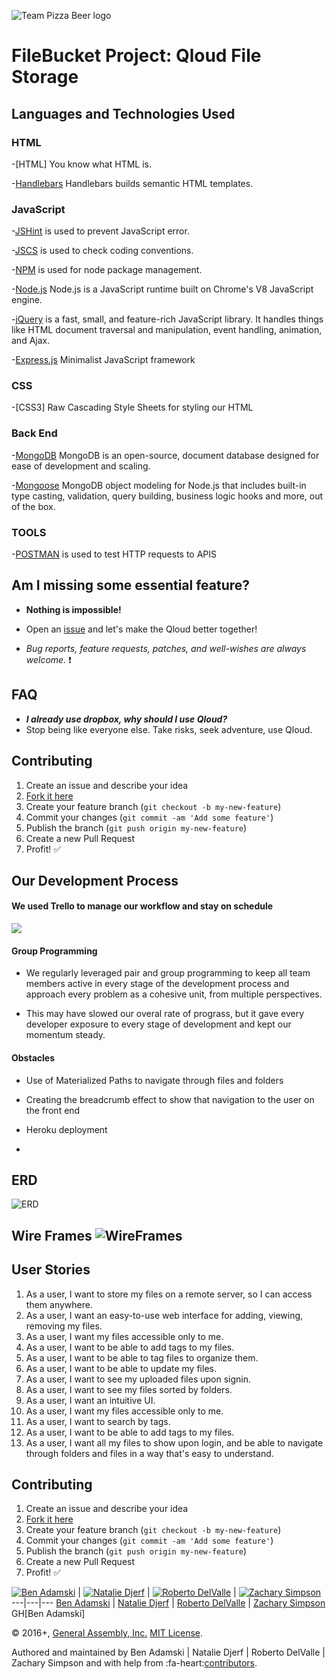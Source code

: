 ![Team Pizza Beer logo](http://i.imgur.com/s1n7Uf4.png)

# FileBucket Project: Qloud File Storage

## Languages and Technologies Used

### HTML

  -[HTML] You know what HTML is.

  -[Handlebars](http://handlebarsjs.com/) Handlebars builds semantic HTML templates.

### JavaScript

  -[JSHint](http://www.jshint.com/docs/) is used to prevent JavaScript error.

  -[JSCS](https://npmjs.org/package/jscs) is used to check coding conventions.

  -[NPM](https://www.npmjs.com/) is used for node package management.

  -[Node.js](https://nodejs.org/en/) Node.js is a JavaScript runtime built on Chrome's V8 JavaScript engine.

  -[jQuery](https://jquery.com/) is a fast, small, and feature-rich JavaScript library. It handles things like HTML document traversal and manipulation, event handling, animation, and Ajax.

  -[Express.js](http://expressjs.com/) Minimalist JavaScript framework

### CSS

  -[CSS3] Raw Cascading Style Sheets for styling our HTML

### Back End

  -[MongoDB](https://docs.mongodb.com/) MongoDB is an open-source, document database designed for ease of development and scaling.

  -[Mongoose](http://mongoosejs.com/) MongoDB object modeling for Node.js that includes built-in type casting, validation, query building, business logic hooks and more, out of the box.





### TOOLS

  -[POSTMAN](https://www.getpostman.com/) is used to test HTTP requests to APIS

  ## Am I missing some essential feature?

  - **Nothing is impossible!**

  - Open an [issue](https://github.com/PizzaBeer/filebucket-front-end/issues/new) and let's make the Qloud better together!

  - *Bug reports, feature requests, patches, and well-wishes are always welcome.* :heavy_exclamation_mark:

  ## FAQ

  - ***I already use dropbox, why should I use Qloud?***
  - Stop being like everyone else. Take risks, seek adventure, use Qloud.

  ## Contributing

1. Create an issue and describe your idea
2. [Fork it here](https://github.com/PizzaBeer)
3. Create your feature branch (`git checkout -b my-new-feature`)
4. Commit your changes (`git commit -am 'Add some feature'`)
5. Publish the branch (`git push origin my-new-feature`)
6. Create a new Pull Request
7. Profit! :white_check_mark:


## Our Development Process

#### We used Trello to manage our workflow and stay on schedule

<img src="http://i.imgur.com/nYlWO3X.gif">

#### Group Programming

- We regularly leveraged pair and group programming to keep all team members active in every stage of the development process and approach every problem as a cohesive unit, from multiple perspectives.

- This may have slowed our overal rate of prograss, but it gave every developer exposure to every stage of development and kept our momentum steady.

#### Obstacles

- Use of Materialized Paths to navigate through files and folders

- Creating the breadcrumb effect to show that navigation to the user on the front end

- Heroku deployment

-

## ERD

![ERD](http://i.imgur.com/wN5N6iH.jpg)

## Wire Frames ![WireFrames](https://i.gyazo.com/0ccac675be470898568f60699475d4d7.png)

## User Stories


1. As a user, I want to store my files on a remote server, so I can access them anywhere.
2. As a user, I want an easy-to-use web interface for adding, viewing, removing my files.
3. As a user, I want my files accessible only to me.
4. As a user, I want to be able to add tags to my files.
5. As a user, I want to be able to tag files to organize them.
6. As a user, I want to be able to update my files.
7. As a user, I want to see my uploaded files upon signin.
8. As a user, I want to see my files sorted by folders.
9. As a user, I want an intuitive UI.
10. As a user, I want my files accessible only to me.
11. As a user, I want to search by tags.
12. As a user, I want to be able to add tags to my files.
13. As a user, I want all my files to show upon login, and be able to navigate
through folders and files in a way that's easy to understand.


## Contributing

1. Create an issue and describe your idea
2. [Fork it here](https://github.com/PizzaBeer)
3. Create your feature branch (`git checkout -b my-new-feature`)
4. Commit your changes (`git commit -am 'Add some feature'`)
5. Publish the branch (`git push origin my-new-feature`)
6. Create a new Pull Request
7. Profit! :white_check_mark:



[![Ben Adamski](https://avatars1.githubusercontent.com/u/16841950?v=3&s=460)](https://github.com/benjamski) | [![Natalie Djerf](https://avatars3.githubusercontent.com/u/17814071?v=3&s=460)](https://github.com/natdjerf) | [![Roberto DelValle](https://avatars1.githubusercontent.com/u/17518260?v=3&s=400)](https://github.com/rdelvallej32) | [![Zachary Simpson](https://avatars2.githubusercontent.com/u/9722944?v=3&s=400)](https://github.com/cuprous)
---|---|---
[Ben Adamski](https://benjamski.com) | [Natalie Djerf](https://github.com/natdjerf) | [Roberto DelValle](https://github.com/rdelvallej32) | [Zachary Simpson](https://github.com/cuprous)
GH[Ben Adamski]


© 2016+, [General Assembly, Inc.](http://generalassemb.ly) [MIT License].<br>


Authored and maintained by Ben Adamski | Natalie Djerf | Roberto DelValle | Zachary Simpson and with help from :fa-heart:[contributors](https://github.com/PizzaBeer/filebucket-front-end/graphs/contributors).

[MIT License]: http://mit-license.org/
